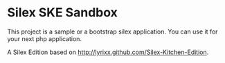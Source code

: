 Silex SKE Sandbox
============================

This project is a sample or a bootstrap silex application.
You can use it for your next php application.

A Silex Edition based on http://lyrixx.github.com/Silex-Kitchen-Edition.
